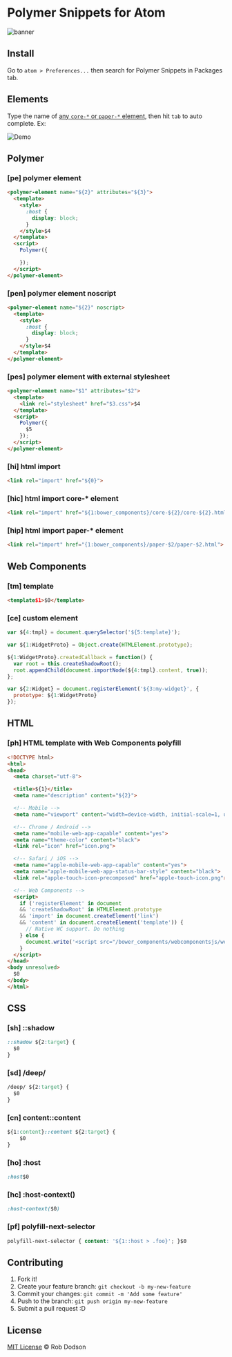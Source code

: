 # Polymer Snippets for Atom

![banner](http://s12.postimg.org/opgzpvtpp/banner.png)

## Install
Go to `atom > Preferences...` then search for Polymer Snippets in Packages tab.

## Elements

Type the name of [any `core-*` or `paper-*` element](https://www.polymer-project.org/docs/elements/), then hit `tab` to auto complete. Ex:

![Demo](https://cloud.githubusercontent.com/assets/1066253/6306345/80bc2076-b8e7-11e4-9529-64494eb46540.gif)

## Polymer

### [pe] polymer element

```html
<polymer-element name="${2}" attributes="${3}">
  <template>
    <style>
      :host {
        display: block;
      }
    </style>$4
  </template>
  <script>
    Polymer({

    });
  </script>
</polymer-element>
```

### [pen] polymer element noscript

```html
<polymer-element name="${2}" noscript>
  <template>
    <style>
      :host {
        display: block;
      }
    </style>$4
  </template>
</polymer-element>
```

### [pes] polymer element with external stylesheet

```html
<polymer-element name="$1" attributes="$2">
  <template>
    <link rel="stylesheet" href="$3.css">$4
  </template>
  <script>
    Polymer({
      $5
    });
  </script>
</polymer-element>
```

### [hi] html import

```html
<link rel="import" href="${0}">
```

### [hic] html import core-* element

```html
<link rel="import" href="${1:bower_components}/core-${2}/core-${2}.html">
```

### [hip] html import paper-* element

```html
<link rel="import" href="{1:bower_components}/paper-$2/paper-$2.html">
```

## Web Components

### [tm] template
```html
<template$1>$0</template>
```

### [ce] custom element

```javascript
var ${4:tmpl} = document.querySelector('${5:template}');

var ${1:WidgetProto} = Object.create(HTMLElement.prototype);

${1:WidgetProto}.createdCallback = function() {
  var root = this.createShadowRoot();
  root.appendChild(document.importNode(${4:tmpl}.content, true));
};

var ${2:Widget} = document.registerElement('${3:my-widget}', {
  prototype: ${1:WidgetProto}
});
```

## HTML

### [ph] HTML template with Web Components polyfill

```html
<!DOCTYPE html>
<html>
<head>
  <meta charset="utf-8">

  <title>${1}</title>
  <meta name="description" content="${2}">

  <!-- Mobile -->
  <meta name="viewport" content="width=device-width, initial-scale=1, user-scalable=no">

  <!-- Chrome / Android -->
  <meta name="mobile-web-app-capable" content="yes">
  <meta name="theme-color" content="black">
  <link rel="icon" href="icon.png">

  <!-- Safari / iOS -->
  <meta name="apple-mobile-web-app-capable" content="yes">
  <meta name="apple-mobile-web-app-status-bar-style" content="black">
  <link rel="apple-touch-icon-precomposed" href="apple-touch-icon.png">

  <!-- Web Components -->
  <script>
    if ('registerElement' in document
    && 'createShadowRoot' in HTMLElement.prototype
    && 'import' in document.createElement('link')
    && 'content' in document.createElement('template')) {
      // Native WC support. Do nothing
    } else {
      document.write('<script src="/bower_components/webcomponentsjs/webcomponents.js"><\/script>');
    }
  </script>
</head>
<body unresolved>
  $0
</body>
</html>
```

## CSS

### [sh] ::shadow
```css
::shadow ${2:target} {
  $0
}
```

### [sd] /deep/
```css
/deep/ ${2:target} {
  $0
}
```

### [cn] content::content
```css
${1:content}::content ${2:target} {
	$0
}
```

### [ho] :host
```css
:host$0
```

### [hc] :host-context()
```css
:host-context($0)
```

### [pf] polyfill-next-selector
```css
polyfill-next-selector { content: '${1::host > .foo}'; }$0
```

## Contributing

1. Fork it!
2. Create your feature branch: `git checkout -b my-new-feature`
3. Commit your changes: `git commit -m 'Add some feature'`
4. Push to the branch: `git push origin my-new-feature`
5. Submit a pull request :D

## License

[MIT License](http://robdodson.mit-license.org/) © Rob Dodson
